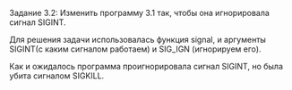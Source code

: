 Задание 3.2: Изменить программу 3.1 так, чтобы она игнорировала сигнал SIGINT.

Для решения задачи использовалась функция signal, и аргументы SIGINT(с каким сигналом работаем) и SIG_IGN (игнорируем его).

Как и ожидалось программа проигнорировала сигнал SIGINT, но была убита сигналом SIGKILL.
